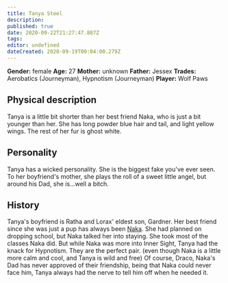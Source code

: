 ```yaml
---
title: Tanya Steel
description: 
published: true
date: 2020-09-22T21:27:47.887Z
tags: 
editor: undefined
dateCreated: 2020-09-19T00:04:00.279Z
---
```


**Gender:** female
**Age:** 27
**Mother:** unknown
**Father:** Jessex
**Trades:** Aerobatics (Journeyman), Hypnotism (Journeyman)
**Player:** Wolf Paws

## Physical description

Tanya is a little bit shorter than her best friend Naka, who is just a bit younger than her. She has long powder blue hair and tail, and light yellow wings. The rest of her fur is ghost white.

## Personality

Tanya has a wicked personality. She is the biggest fake you've ever seen. To her boyfriend's mother, she plays the roll of a sweet little angel, but around his Dad, she is...well a bitch.

## History

Tanya's boyfriend is Ratha and Lorax' eldest son, Gardner. Her best friend since she was just a pup has always been [Naka](/characters/naka-dragyn). She had planned on dropping school, but Naka talked her into staying. She took most of the classes Naka did. But while Naka was more into Inner Sight, Tanya had the knack for Hypnotism. They are the perfect pair. (even though Naka is a little more calm and cool, and Tanya is wild and free) Of course, Draco, Naka's Dad has never approved of their friendship, being that Naka could never face him, Tanya always had the nerve to tell him off when he needed it.